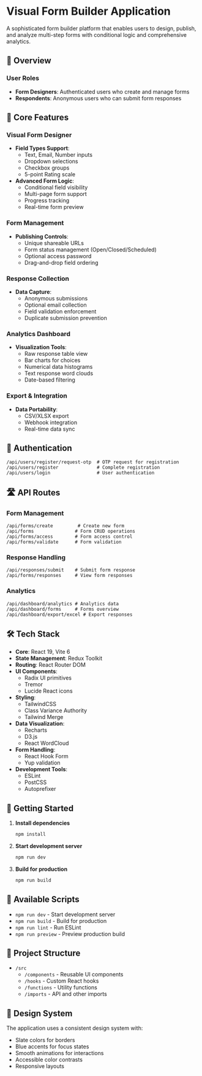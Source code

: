 # Visual Form Builder Application

A sophisticated form builder platform that enables users to design, publish, and analyze multi-step forms with conditional logic and comprehensive analytics.

## 🎯 Overview

### User Roles
- **Form Designers**: Authenticated users who create and manage forms
- **Respondents**: Anonymous users who can submit form responses

## 🚀 Core Features

### Visual Form Designer
- **Field Types Support**:
  - Text, Email, Number inputs
  - Dropdown selections
  - Checkbox groups
  - 5-point Rating scale
- **Advanced Form Logic**:
  - Conditional field visibility
  - Multi-page form support
  - Progress tracking
  - Real-time form preview

### Form Management
- **Publishing Controls**:
  - Unique shareable URLs
  - Form status management (Open/Closed/Scheduled)
  - Optional access password
  - Drag-and-drop field ordering

### Response Collection
- **Data Capture**:
  - Anonymous submissions
  - Optional email collection
  - Field validation enforcement
  - Duplicate submission prevention

### Analytics Dashboard
- **Visualization Tools**:
  - Raw response table view
  - Bar charts for choices
  - Numerical data histograms
  - Text response word clouds
  - Date-based filtering

### Export & Integration
- **Data Portability**:
  - CSV/XLSX export
  - Webhook integration
  - Real-time data sync

## 🔐 Authentication

```plaintext
/api/users/register/request-otp  # OTP request for registration
/api/users/register              # Complete registration
/api/users/login                 # User authentication
```

## 🛣️ API Routes

### Form Management
```plaintext
/api/forms/create         # Create new form
/api/forms               # Form CRUD operations
/api/forms/access        # Form access control
/api/forms/validate      # Form validation
```

### Response Handling
```plaintext
/api/responses/submit    # Submit form response
/api/forms/responses     # View form responses
```

### Analytics
```plaintext
/api/dashboard/analytics # Analytics data
/api/dashboard/forms     # Forms overview
/api/dashboard/export/excel # Export responses
```

## 🛠️ Tech Stack

- **Core**: React 19, Vite 6
- **State Management**: Redux Toolkit
- **Routing**: React Router DOM
- **UI Components**: 
  - Radix UI primitives
  - Tremor
  - Lucide React icons
- **Styling**: 
  - TailwindCSS
  - Class Variance Authority
  - Tailwind Merge
- **Data Visualization**:
  - Recharts
  - D3.js
  - React WordCloud
- **Form Handling**:
  - React Hook Form
  - Yup validation
- **Development Tools**:
  - ESLint
  - PostCSS
  - Autoprefixer

## 🚀 Getting Started

1. **Install dependencies**
   ```bash
   npm install
   ```

2. **Start development server**
   ```bash
   npm run dev
   ```

3. **Build for production**
   ```bash
   npm run build
   ```

## 🔧 Available Scripts

- `npm run dev` - Start development server
- `npm run build` - Build for production
- `npm run lint` - Run ESLint
- `npm run preview` - Preview production build

## 📝 Project Structure

- `/src`
  - `/components` - Reusable UI components
  - `/hooks` - Custom React hooks
  - `/functions` - Utility functions
  - `/imports` - API and other imports

## 🎨 Design System

The application uses a consistent design system with:
- Slate colors for borders
- Blue accents for focus states
- Smooth animations for interactions
- Accessible color contrasts
- Responsive layouts
